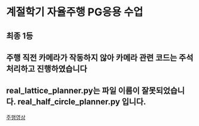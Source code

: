 #  계절학기 자율주행 PG응용 수업
## 최종 1등
## 주행 직전 카메라가 작동하지 않아 카메라 관련 코드는 주석 처리하고 진행하였습니다
## real_lattice_planner.py는 파일 이름이 잘못되었습니다. real_half_circle_planner.py 입니다.
[주행영상](https://youtu.be/GR95WL-CEz4)